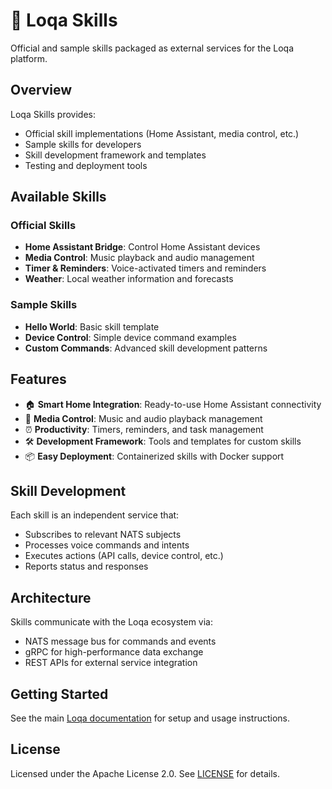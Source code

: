 # 🧩 Loqa Skills

Official and sample skills packaged as external services for the Loqa platform.

## Overview

Loqa Skills provides:
- Official skill implementations (Home Assistant, media control, etc.)
- Sample skills for developers
- Skill development framework and templates
- Testing and deployment tools

## Available Skills

### Official Skills
- **Home Assistant Bridge**: Control Home Assistant devices
- **Media Control**: Music playback and audio management
- **Timer & Reminders**: Voice-activated timers and reminders
- **Weather**: Local weather information and forecasts

### Sample Skills
- **Hello World**: Basic skill template
- **Device Control**: Simple device command examples
- **Custom Commands**: Advanced skill development patterns

## Features

- 🏠 **Smart Home Integration**: Ready-to-use Home Assistant connectivity
- 🎵 **Media Control**: Music and audio playback management
- ⏰ **Productivity**: Timers, reminders, and task management
- 🛠️ **Development Framework**: Tools and templates for custom skills
- 📦 **Easy Deployment**: Containerized skills with Docker support

## Skill Development

Each skill is an independent service that:
- Subscribes to relevant NATS subjects
- Processes voice commands and intents
- Executes actions (API calls, device control, etc.)
- Reports status and responses

## Architecture

Skills communicate with the Loqa ecosystem via:
- NATS message bus for commands and events
- gRPC for high-performance data exchange
- REST APIs for external service integration

## Getting Started

See the main [Loqa documentation](https://github.com/loqalabs/loqa-docs) for setup and usage instructions.

## License

Licensed under the Apache License 2.0. See [LICENSE](LICENSE) for details.